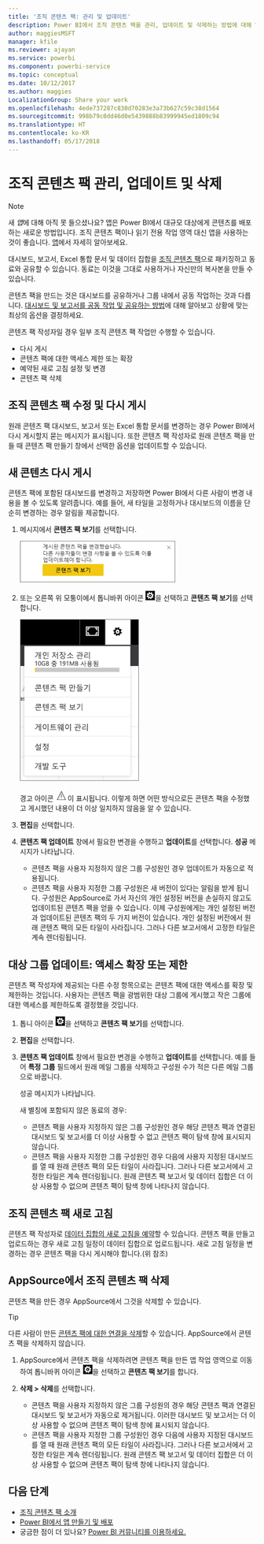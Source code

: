 ```yaml
---
title: '조직 콘텐츠 팩: 관리 및 업데이트'
description: Power BI에서 조직 콘텐츠 팩을 관리, 업데이트 및 삭제하는 방법에 대해 알아봅니다.
author: maggiesMSFT
manager: kfile
ms.reviewer: ajayan
ms.service: powerbi
ms.component: powerbi-service
ms.topic: conceptual
ms.date: 10/12/2017
ms.author: maggies
LocalizationGroup: Share your work
ms.openlocfilehash: 4ede737287c830d70283e3a73b627c59c38d1564
ms.sourcegitcommit: 998b79c0dd46d0e5439888b83999945ed1809c94
ms.translationtype: HT
ms.contentlocale: ko-KR
ms.lasthandoff: 05/17/2018
---
```

# <a name="manage-update-and-delete-organizational-content-packs"></a>조직 콘텐츠 팩 관리, 업데이트 및 삭제
> [!NOTE]
> 새 *앱*에 대해 아직 못 들으셨나요? 앱은 Power BI에서 대규모 대상에게 콘텐츠를 배포하는 새로운 방법입니다. 조직 콘텐츠 팩이나 읽기 전용 작업 영역 대신 앱을 사용하는 것이 좋습니다. [앱](service-install-use-apps.md)에서 자세히 알아보세요.
> 
> 

대시보드, 보고서, Excel 통합 문서 및 데이터 집합을 [조직 콘텐츠 팩](service-organizational-content-pack-introduction.md)으로 패키징하고 동료와 공유할 수 있습니다. 동료는 이것을 그대로 사용하거나 자신만의 복사본을 만들 수 있습니다.

콘텐츠 팩을 만드는 것은 대시보드를 공유하거나 그룹 내에서 공동 작업하는 것과 다릅니다. [대시보드 및 보고서를 공동 작업 및 공유하는 방법](service-how-to-collaborate-distribute-dashboards-reports.md)에 대해 알아보고 상황에 맞는 최상의 옵션을 결정하세요.

콘텐츠 팩 작성자일 경우 일부 조직 콘텐츠 팩 작업만 수행할 수 있습니다.

* 다시 게시
* 콘텐츠 팩에 대한 액세스 제한 또는 확장
* 예약된 새로 고침 설정 및 변경
* 콘텐츠 팩 삭제

## <a name="modify-and-re-publish-an-organizational-content-pack"></a>조직 콘텐츠 팩 수정 및 다시 게시
원래 콘텐츠 팩 대시보드, 보고서 또는 Excel 통합 문서를 변경하는 경우 Power BI에서 다시 게시할지 묻는 메시지가 표시됩니다. 또한 콘텐츠 팩 작성자로 원래 콘텐츠 팩을 만들 때 콘텐츠 팩 만들기 창에서 선택한 옵션을 업데이트할 수 있습니다. 

## <a name="republish-with-new-content"></a>새 콘텐츠 다시 게시
콘텐츠 팩에 포함된 대시보드를 변경하고 저장하면 Power BI에서 다른 사람이 변경 내용을 볼 수 있도록 알려줍니다. 예를 들어, 새 타일을 고정하거나 대시보드의 이름을 단순히 변경하는 경우 알림을 제공합니다.

1. 메시지에서 **콘텐츠 팩 보기**를 선택합니다.
   
   ![](media/service-organizational-content-pack-manage-update-delete/pbi_contpkchangesmessage.png)
2. 또는 오른쪽 위 모퉁이에서 톱니바퀴 아이콘 ![](media/service-organizational-content-pack-manage-update-delete/cog.png)을 선택하고 **콘텐츠 팩 보기**를 선택합니다.
   
   ![](media/service-organizational-content-pack-manage-update-delete/pbi_contpkview.png)
   
   경고 아이콘 ![](media/service-organizational-content-pack-manage-update-delete/pbi_contpkwarningicon.png)이 표시됩니다.  이렇게 하면 어떤 방식으로든 콘텐츠 팩을 수정했고 게시했던 내용이 더 이상 일치하지 않음을 알 수 있습니다.
3. **편집**을 선택합니다.  
4. **콘텐츠 팩 업데이트** 창에서 필요한 변경을 수행하고 **업데이트**를 선택합니다. **성공** 메시지가 나타납니다.
   
   * 콘텐츠 팩을 사용자 지정하지 않은 그룹 구성원인 경우 업데이트가 자동으로 적용됩니다.
   * 콘텐츠 팩을 사용자 지정한 그룹 구성원은 새 버전이 있다는 알림을 받게 됩니다.  구성원은 AppSource로 가서 자신의 개인 설정된 버전을 손실하지 않고도 업데이트된 콘텐츠 팩을 얻을 수 있습니다.  이제 구성원에게는 개인 설정된 버전과 업데이트된 콘텐츠 팩의 두 가지 버전이 있습니다.  개인 설정된 버전에서 원래 콘텐츠 팩의 모든 타일이 사라집니다.  그러나 다른 보고서에서 고정한 타일은 계속 렌더링됩니다.    

## <a name="update-the-audience-expand-or-restrict-access"></a>대상 그룹 업데이트: 액세스 확장 또는 제한
콘텐츠 팩 작성자에 제공되는 다른 수정 항목으로는 콘텐츠 팩에 대한 액세스를 확장 및 제한하는 것입니다.  사용자는 콘텐츠 팩을 광범위한 대상 그룹에 게시했고 작은 그룹에 대한 액세스를 제한하도록 결정했을 것입니다.  

1. 톱니 아이콘 ![](media/service-organizational-content-pack-manage-update-delete/cog.png)을 선택하고 **콘텐츠 팩 보기**를 선택합니다.
2. **편집**을 선택합니다. 
3. **콘텐츠 팩 업데이트** 창에서 필요한 변경을 수행하고 **업데이트**를 선택합니다. 예를 들어 **특정 그룹** 필드에서 원래 메일 그룹을 삭제하고 구성원 수가 적은 다른 메일 그룹으로 바꿉니다.
   
   성공 메시지가 나타납니다.
   
   새 별칭에 포함되지 않은 동료의 경우:
   
   * 콘텐츠 팩을 사용자 지정하지 않은 그룹 구성원인 경우 해당 콘텐츠 팩과 연결된 대시보드 및 보고서를 더 이상 사용할 수 없고 콘텐츠 팩이 탐색 창에 표시되지 않습니다.
   * 콘텐츠 팩을 사용자 지정한 그룹 구성원인 경우 다음에 사용자 지정된 대시보드를 열 때 원래 콘텐츠 팩의 모든 타일이 사라집니다.  그러나 다른 보고서에서 고정한 타일은 계속 렌더링됩니다. 원래 콘텐츠 팩 보고서 및 데이터 집합은 더 이상 사용할 수 없으며 콘텐츠 팩이 탐색 창에 나타나지 않습니다.   

## <a name="refresh-an-organizational-content-pack"></a>조직 콘텐츠 팩 새로 고침
콘텐츠 팩 작성자로 [데이터 집합의 새로 고침을 예약](refresh-data.md)할 수 있습니다.  콘텐츠 팩을 만들고 업로드하는 경우 새로 고침 일정이 데이터 집합으로 업로드됩니다. 새로 고침 일정을 변경하는 경우 콘텐츠 팩을 다시 게시해야 합니다.(위 참조)

## <a name="delete-an-organizational-content-pack-from-appsource"></a>AppSource에서 조직 콘텐츠 팩 삭제
콘텐츠 팩을 만든 경우 AppSource에서 그것을 삭제할 수 있습니다. 

> [!TIP]
> 다른 사람이 만든 [콘텐츠 팩에 대한 연결을 삭제](service-organizational-content-pack-disconnect.md)할 수 있습니다. AppSource에서 콘텐츠 팩을 삭제하지 않습니다.
> 
> 

1. AppSource에서 콘텐츠 팩을 삭제하려면 콘텐츠 팩을 만든 앱 작업 영역으로 이동하여 톱니바퀴 아이콘 ![](media/service-organizational-content-pack-manage-update-delete/cog.png)을 선택하고 **콘텐츠 팩 보기**를 합니다.
2. **삭제 \> 삭제**를 선택합니다. 
   
   * 콘텐츠 팩을 사용자 지정하지 않은 그룹 구성원의 경우 해당 콘텐츠 팩과 연결된 대시보드 및 보고서가 자동으로 제거됩니다. 이러한 대시보드 및 보고서는 더 이상 사용할 수 없으며 콘텐츠 팩이 탐색 창에 표시되지 않습니다.
   * 콘텐츠 팩을 사용자 지정한 그룹 구성원인 경우 다음에 사용자 지정된 대시보드를 열 때 원래 콘텐츠 팩의 모든 타일이 사라집니다.  그러나 다른 보고서에서 고정한 타일은 계속 렌더링됩니다. 원래 콘텐츠 팩 보고서 및 데이터 집합은 더 이상 사용할 수 없으며 콘텐츠 팩이 탐색 창에 나타나지 않습니다.   

## <a name="next-steps"></a>다음 단계
* [조직 콘텐츠 팩 소개](service-organizational-content-pack-introduction.md)
* [Power BI에서 앱 만들기 및 배포](service-create-distribute-apps.md) 
* 궁금한 점이 더 있나요? [Power BI 커뮤니티를 이용하세요.](http://community.powerbi.com/)

